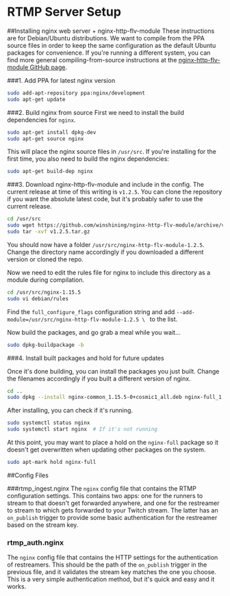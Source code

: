 # RTMP Server Setup

##Installing nginx web server + nginx-http-flv-module
These instructions are for Debian/Ubuntu distributions.  We want to compile from the PPA source files in order to keep the same configuration as the default Ubuntu packages for convenience.  If you're running a different system, you can find more general compiling-from-source instructions at the [nginx-http-flv-module GitHub page](https://github.com/winshining/nginx-http-flv-module).

###1. Add PPA for latest nginx version
```bash
sudo add-apt-repository ppa:nginx/development
sudo apt-get update
```

###2. Build nginx from source
First we need to install the build dependencies for `nginx`.

```bash
sudo apt-get install dpkg-dev
sudo apt-get source nginx
```

This will place the nginx source files in `/usr/src`.  If you're installing for the first time, you also need to build the nginx dependencies:

```bash
sudo apt-get build-dep nginx
```

###3. Download nginx-http-flv-module and include in the config.
The current release at time of this writing is `v1.2.5`.  You can clone the repository if you want the absolute latest code, but it's probably safer to use the current release. 

```bash
cd /usr/src
sudo wget https://github.com/winshining/nginx-http-flv-module/archive/v1.2.5.tar.gz
sudo tar -xvf v1.2.5.tar.gz
```

You should now have a folder `/usr/src/nginx-http-flv-module-1.2.5`.  Change the directory name accordingly if you downloaded a different version or cloned the repo.

Now we need to edit the rules file for nginx to include this directory as a module during compilation.

```bash
cd /usr/src/nginx-1.15.5
sudo vi debian/rules
```

Find the `full_configure_flags` configuration string and add `--add-module=/usr/src/nginx-http-flv-module-1.2.5 \ ` to the list.

Now build the packages, and go grab a meal while you wait...

```bash
sudo dpkg-buildpackage -b
```

###4. Install built packages and hold for future updates

Once it's done building, you can install the packages you just built.  Change the filenames accordingly if you built a different version of nginx.

```bash
cd ..
sudo dpkg --install nginx-common_1.15.5-0+cosmic1_all.deb nginx-full_1.15.5-0+cosmic1_amd64.deb
```

After installing, you can check if it's running.

```bash
sudo systemctl status nginx
sudo systemctl start nginx  # If it's not running
```

At this point, you may want to place a hold on the `nginx-full` package so it doesn't get overwritten when updating other packages on the system.

```bash
sudo apt-mark hold nginx-full
```

##Config Files

###rtmp_ingest.nginx
The `nginx` config file that contains the RTMP configuration settings.  This contains two apps: one for the runners to stream to that doesn't get forwarded anywhere, and one for the restreamer to stream to which gets forwarded to your Twitch stream.  The latter has an `on_publish` trigger to provide some basic authentication for the restreamer based on the stream key.

### rtmp_auth.nginx
The `nginx` config file that contains the HTTP settings for the authentication of restreamers.  This should be the path of the `on_publish` trigger in the previous file, and it validates the stream key matches the one you choose.  This is a very simple authentication method, but it's quick and easy and it works.
